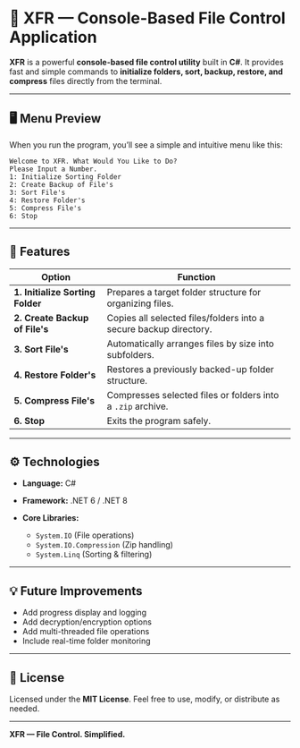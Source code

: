 # 🧰 XFR — Console-Based File Control Application

**XFR** is a powerful **console-based file control utility** built in **C#**.
It provides fast and simple commands to **initialize folders, sort, backup, restore, and compress** files directly from the terminal.

---

## 🖥️ Menu Preview

When you run the program, you’ll see a simple and intuitive menu like this:

```
Welcome to XFR. What Would You Like to Do?
Please Input a Number.
1: Initialize Sorting Folder
2: Create Backup of File's
3: Sort File's
4: Restore Folder's
5: Compress File's
6: Stop
```

---

## 🚀 Features

| Option                           | Function                                                             |
| -------------------------------- | -------------------------------------------------------------------- |
| **1. Initialize Sorting Folder** | Prepares a target folder structure for organizing files.             |
| **2. Create Backup of File's**   | Copies all selected files/folders into a secure backup directory.    |
| **3. Sort File's**               | Automatically arranges files by  size into subfolders. |
| **4. Restore Folder's**          | Restores a previously backed-up folder structure.                    |
| **5. Compress File's**           | Compresses selected files or folders into a `.zip` archive.          |
| **6. Stop**                      | Exits the program safely.                                            |

---

## ⚙️ Technologies

* **Language:** C#
* **Framework:** .NET 6 / .NET 8
* **Core Libraries:**

  * `System.IO` (File operations)
  * `System.IO.Compression` (Zip handling)
  * `System.Linq` (Sorting & filtering)

---

## 💡 Future Improvements

* Add progress display and logging
* Add decryption/encryption options
* Add multi-threaded file operations
* Include real-time folder monitoring

---

## 📜 License

Licensed under the **MIT License**.
Feel free to use, modify, or distribute as needed.

---

**XFR — File Control. Simplified.**
